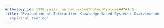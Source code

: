 ```yaml
---
anthology_id: 1996.jasis_journal-ir0anthology0volumeA47A1.5
title: 'Evaluation of Interactive Knowledge-Based Systems: Overview and Design for
  Empirical Testing'
---
```

